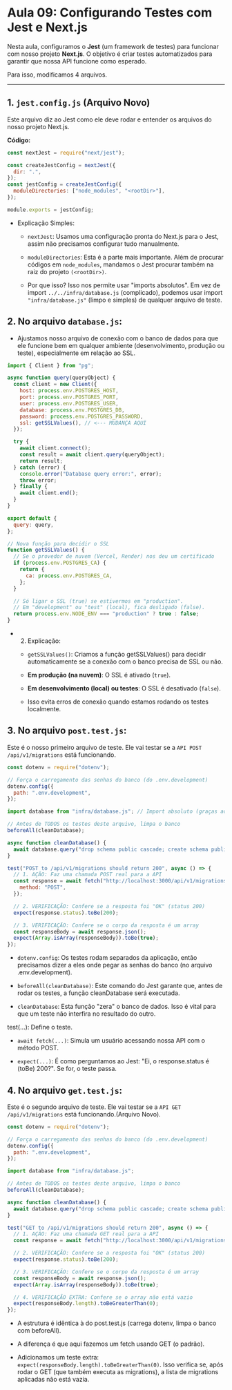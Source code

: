 # Aula 09: Configurando Testes com Jest e Next.js

Nesta aula, configuramos o **Jest** (um framework de testes) para funcionar com nosso projeto **Next.js**. O objetivo é criar testes automatizados para garantir que nossa API funcione como esperado.

Para isso, modificamos 4 arquivos.

---

## 1. `jest.config.js` (Arquivo Novo)

Este arquivo diz ao Jest como ele deve rodar e entender os arquivos do nosso projeto Next.js.

**Código:**

```javascript
const nextJest = require("next/jest");

const createJestConfig = nextJest({
  dir: ".",
});
const jestConfig = createJestConfig({
  moduleDirectories: ["node_modules", "<rootDir>"],
});

module.exports = jestConfig;
```

- Explicação Simples:
  - `nextJest`: Usamos uma configuração pronta do Next.js para o Jest, assim não precisamos configurar tudo manualmente.

  - `moduleDirectories`: Esta é a parte mais importante. Além de procurar códigos em `node_modules`, mandamos o Jest procurar também na raiz do projeto `(<rootDir>)`.

  - Por que isso? Isso nos permite usar "imports absolutos". Em vez de import `../../infra/database.js` (complicado), podemos usar import `"infra/database.js"` (limpo e simples) de qualquer arquivo de teste.

## 2. No arquivo `database.js`:

- Ajustamos nosso arquivo de conexão com o banco de dados para que ele funcione bem em qualquer ambiente (desenvolvimento, produção ou teste), especialmente em relação ao SSL.

```javascript
import { Client } from "pg";

async function query(queryObject) {
  const client = new Client({
    host: process.env.POSTGRES_HOST,
    port: process.env.POSTGRES_PORT,
    user: process.env.POSTGRES_USER,
    database: process.env.POSTGRES_DB,
    password: process.env.POSTGRES_PASSWORD,
    ssl: getSSLValues(), // <--- MUDANÇA AQUI
  });

  try {
    await client.connect();
    const result = await client.query(queryObject);
    return result;
  } catch (error) {
    console.error("Database query error:", error);
    throw error;
  } finally {
    await client.end();
  }
}

export default {
  query: query,
};

// Nova função para decidir o SSL
function getSSLValues() {
  // Se o provedor de nuvem (Vercel, Render) nos deu um certificado
  if (process.env.POSTGRES_CA) {
    return {
      ca: process.env.POSTGRES_CA,
    };
  }

  // Só ligar o SSL (true) se estivermos em "production".
  // Em "development" ou "test" (local), fica desligado (false).
  return process.env.NODE_ENV === "production" ? true : false;
}
```

- 2. Explicação:
  - `getSSLValues()`: Criamos a função getSSLValues() para decidir automaticamente se a conexão com o banco precisa de SSL ou não.

  - **Em produção (na nuvem)**: O SSL é ativado (`true`).

  - **Em desenvolvimento (local) ou testes**: O SSL é desativado (`false`).

  - Isso evita erros de conexão quando estamos rodando os testes localmente.

## 3. No arquivo `post.test.js`:

Este é o nosso primeiro arquivo de teste. Ele vai testar se a `API POST /api/v1/migrations` está funcionando.

```javascript
const dotenv = require("dotenv");

// Força o carregamento das senhas do banco (do .env.development)
dotenv.config({
  path: ".env.development",
});

import database from "infra/database.js"; // Import absoluto (graças ao jest.config.js)

// Antes de TODOS os testes deste arquivo, limpa o banco
beforeAll(cleanDatabase);

async function cleanDatabase() {
  await database.query("drop schema public cascade; create schema public;");
}

test("POST to /api/v1/migrations should return 200", async () => {
  // 1. AÇÃO: Faz uma chamada POST real para a API
  const response = await fetch("http://localhost:3000/api/v1/migrations", {
    method: "POST",
  });

  // 2. VERIFICAÇÃO: Confere se a resposta foi "OK" (status 200)
  expect(response.status).toBe(200);

  // 3. VERIFICAÇÃO: Confere se o corpo da resposta é um array
  const responseBody = await response.json();
  expect(Array.isArray(responseBody)).toBe(true);
});
```

- `dotenv.config`: Os testes rodam separados da aplicação, então precisamos dizer a eles onde pegar as senhas do banco (no arquivo .env.development).

- `beforeAll(cleanDatabase)`: Este comando do Jest garante que, antes de rodar os testes, a função cleanDatabase será executada.

- `cleanDatabase`: Esta função "zera" o banco de dados. Isso é vital para que um teste não interfira no resultado do outro.

test(...): Define o teste.

- `await fetch(...)`: Simula um usuário acessando nossa API com o método POST.

- `expect(...)`: É como perguntamos ao Jest: "Ei, o response.status é (toBe) 200?". Se for, o teste passa.

## 4. No arquivo `get.test.js`:

Este é o segundo arquivo de teste. Ele vai testar se a `API GET /api/v1/migrations` está funcionando.(Arquivo Novo).

```javascript
const dotenv = require("dotenv");

// Força o carregamento das senhas do banco (do .env.development)
dotenv.config({
  path: ".env.development",
});

import database from "infra/database.js";

// Antes de TODOS os testes deste arquivo, limpa o banco
beforeAll(cleanDatabase);

async function cleanDatabase() {
  await database.query("drop schema public cascade; create schema public;");
}

test("GET to /api/v1/migrations should return 200", async () => {
  // 1. AÇÃO: Faz uma chamada GET real para a API
  const response = await fetch("http://localhost:3000/api/v1/migrations");

  // 2. VERIFICAÇÃO: Confere se a resposta foi "OK" (status 200)
  expect(response.status).toBe(200);

  // 3. VERIFICAÇÃO: Confere se o corpo da resposta é um array
  const responseBody = await response.json();
  expect(Array.isArray(responseBody)).toBe(true);

  // 4. VERIFICAÇÃO EXTRA: Confere se o array não está vazio
  expect(responseBody.length).toBeGreaterThan(0);
});
```

- A estrutura é idêntica à do post.test.js (carrega dotenv, limpa o banco com beforeAll).

- A diferença é que aqui fazemos um fetch usando GET (o padrão).

- Adicionamos um teste extra: `expect(responseBody.length).toBeGreaterThan(0)`. Isso verifica se, após rodar o GET (que também executa as migrations), a lista de migrations aplicadas não está vazia.
